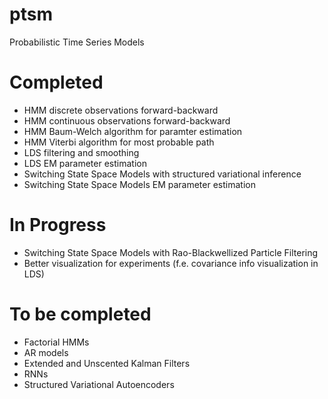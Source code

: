 # ptsm
Probabilistic Time Series Models

# Completed
- HMM discrete observations forward-backward
- HMM continuous observations forward-backward
- HMM Baum-Welch algorithm for paramter estimation
- HMM Viterbi algorithm for most probable path
- LDS filtering and smoothing
- LDS EM parameter estimation
- Switching State Space Models with structured variational inference
- Switching State Space Models EM parameter estimation

# In Progress
- Switching State Space Models with Rao-Blackwellized Particle Filtering
- Better visualization for experiments (f.e. covariance info visualization in LDS)

# To be completed
- Factorial HMMs
- AR models
- Extended and Unscented Kalman Filters
- RNNs
- Structured Variational Autoencoders
